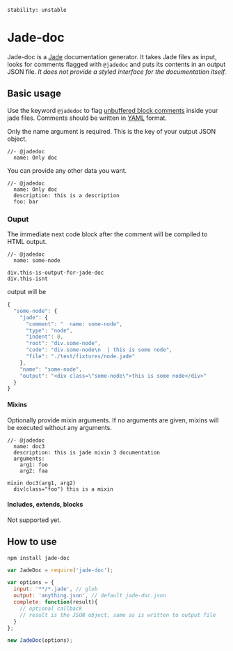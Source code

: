 `stability: unstable`

# Jade-doc
Jade-doc is a [Jade](http://www.jade-lang.com) documentation generator. It takes Jade files as input, looks for comments flagged with `@jadedoc` and puts its contents in an output JSON file. _It does not provide a styled interface for the documentation itself._


## Basic usage
Use the keyword `@jadedoc` to flag [unbuffered block comments](http://jade-lang.com/reference/comments/) inside your jade files. Comments should be written in [YAML](http://en.wikipedia.org/wiki/YAML) format.

Only the name argument is required. This is the key of your output JSON object.

```jade
//- @jadedoc
  name: Only doc
```

You can provide any other data you want.

```jade
//- @jadedoc
  name: Only doc
  description: this is a description
  foo: bar
```


### Ouput
The immediate next code block after the comment will be compiled to HTML output.

```jade
//- @jadedoc
  name: some-node

div.this-is-output-for-jade-doc
div.this-isnt
```

output will be

```javascript
{
  "some-node": {
    "jade": {
      "comment": "  name: some-node",
      "type": "node",
      "indent": 0,
      "root": "div.some-node",
      "code": "div.some-node\n  | this is some node",
      "file": "./test/fixtures/node.jade"
    },
    "name": "some-node",
    "output": "<div class=\"some-node\">this is some node</div>"
  }
}
```


#### Mixins
Optionally provide mixin arguments. If no arguments are given, mixins will be executed without any arguments.

```jade
//- @jadedoc
  name: doc3
  description: this is jade mixin 3 documentation
  arguments: 
    arg1: foo
    arg2: faa

mixin doc3(arg1, arg2)
  div(class="foo") this is a mixin
```


#### Includes, extends, blocks
Not supported yet.



## How to use
`npm install jade-doc`

```js
var JadeDoc = require('jade-doc');

var options = {
  input: '**/*.jade', // glob
  output: 'anything.json', // default jade-doc.json
  complete: function(result){
    // optional callback
    // result is the JSON object, same as is written to output file
  }
};

new JadeDoc(options);
```
